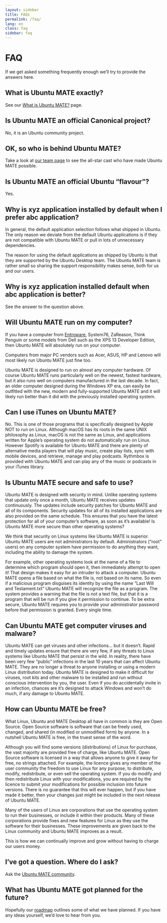 ```yaml
---
layout: sidebar
title: FAQs
permalink: /faq/
lang: en
class: faq
sidebar: faq
---
```


# FAQ

If we get asked something frequently enough we’ll try to provide the answers here.

## What is Ubuntu MATE exactly?
See our [What is Ubuntu MATE?](/about/) page.

## Is Ubuntu MATE an official Canonical project?
No, it is an Ubuntu community project.

## OK, so who is behind Ubuntu MATE?
Take a look at [our team page](/about/team/) to see the all-star cast who have made Ubuntu MATE possible.

## Is Ubuntu MATE an official Ubuntu “flavour”?
Yes.

## Why is xyz application installed by default when I prefer abc application?
In general, the default application selection follows what shipped in Ubuntu. The only reason we deviate from the default Ubuntu applications is if they are not compatible with Ubuntu MATE or pull in lots of unnecessary dependencies.

The reason for using the default applications as shipped by Ubuntu is that they are supported by the Ubuntu Desktop team. The Ubuntu MATE team is rather small so sharing the support responsibility makes sense, both for us and our users.

## Why is xyz application installed default when abc application is better?
See the answer to the question above.

## Will Ubuntu MATE run on my computer?
If you have a computer from [Entroware](https://www.entroware.com/store/), System76, ZaReason, Think Penguin or some models from Dell such as the XPS 13 Developer Edition, then Ubuntu MATE will absolutely run on your computer.

Computers from major PC vendors such as Acer, ASUS, HP and Lenovo will most likely run Ubuntu MATE just fine too.

Ubuntu MATE is designed to run on almost any computer hardware. Of course Ubuntu MATE runs particularly well on the newest, fastest hardware, but it also runs well on computers manufactured in the last decade. In fact, an older computer designed during the Windows XP era, can easily be outfitted with the new, modern and fully-supported Ubuntu MATE and it will likely run better than it did with the previously installed operating system.

## Can I use iTunes on Ubuntu MATE?
No. This is one of those programs that is specifically designed by Apple NOT to run on Linux. Although macOS has its roots in the same UNIX philosophy as Linux, macOS is not the same as Linux, and applications written for Apple’s operating system do not automatically run on Linux. However Spotify is available for Ubuntu MATE and there are plenty of alternative media players that will play music, create play lists, sync with mobile devices, and retrieve, manage and play podcasts. Rythmbox is provided with Ubuntu MATE and can play any of the music or podcasts in your iTunes library.

## Is Ubuntu MATE secure and safe to use?
Ubuntu MATE is designed with security in mind. Unlike operating systems that update only once a month, Ubuntu MATE receives updates continuously. The updates include security patches for Ubuntu MATE and all of its components. Security updates for all of its installed applications are also provided on the same schedule. This ensures that you have the latest protection for all of your computer’s software, as soon as it’s available!
Is Ubuntu MATE more secure than other operating systems?

We think that security on Linux systems like Ubuntu MATE is superior. Ubuntu MATE users are not administrators by default. Administrators (“root” users) on any computer system have permission to do anything they want, including the ability to damage the system.

For example, other operating systems look at the name of a file to determine which program should open it, then immediately attempt to open it! That design makes it easy for an intruder to attack a computer. Ubuntu MATE opens a file based on what the file is, not based on its name. So even if a malicious program disguises its identity by using the name “Last Will and Testament.txt” Ubuntu MATE will recognize the file as a program. The system provides a warning that the file is not a text file, but that it is a program that will be run if you give it permission to continue. To be extra secure, Ubuntu MATE requires you to provide your administrator password before that permission is granted. Every single time.

## Can Ubuntu MATE get computer viruses and malware?
Ubuntu MATE can get viruses and other infections… but it doesn’t. Rapid and timely updates ensure that there are very few, if any threats to Linux systems like Ubuntu MATE that persist in the wild. In reality, there have been very few “public” infections in the last 10 years that can affect Ubuntu MATE. They are no longer a threat to anyone installing or using a modern Linux distribution today. Ubuntu MATE is designed to make it difficult for viruses, root kits and other malware to be installed and run without conscious intervention by you, the user. Even if you do accidentally invite in an infection, chances are it’s designed to attack Windows and won’t do much, if any damage to Ubuntu MATE.

## How can Ubuntu MATE be free?
What Linux, Ubuntu and MATE Desktop all have in common is they are Open Source. Open Source software is software that can be freely used, changed, and shared (in modified or unmodified form) by anyone. In a nutshell Ubuntu MATE is free, in the truest sense of the word.

Although you will find some versions (distributions) of Linux for purchase, the vast majority are provided free of charge, like Ubuntu MATE. Open Source software is licensed in a way that allows anyone to give it away for free, no strings attached. For example, the licence gives any member of the user community the freedom to use Linux for any purpose, to distribute, modify, redistribute, or even sell the operating system. If you do modify and then redistribute Linux with your modifications, you are required by the licence to submit your modifications for possible inclusion into future versions. There is no guarantee that this will ever happen, but if you have made it better, then your changes just might be included in the next release of Ubuntu MATE.

Many of the users of Linux are corporations that use the operating system to run their businesses, or include it within their products. Many of these corporations provide fixes and new features for Linux as they use the software for their businesses. These improvements are given back to the Linux community and Ubuntu MATE improves as a result.

This is how we can continually improve and grow without having to charge our users money.

## I’ve got a question. Where do I ask?
Ask the [Ubuntu MATE community](https://ubuntu-mate.org/community/).

## What has Ubuntu MATE got planned for the future?
Hopefully our [roadmap](/roadmap/) outlines some of what we have planned. If you have any ideas yourself, we’d love to hear from you.

